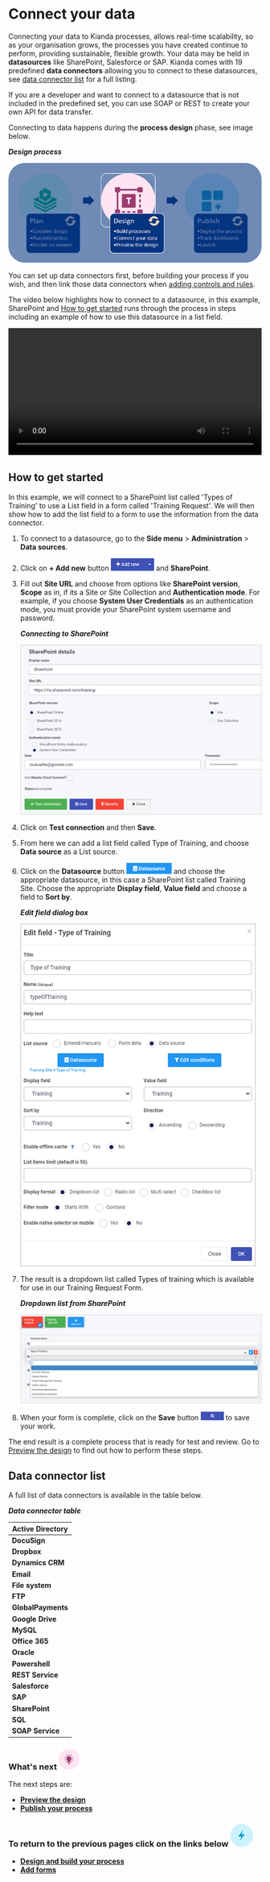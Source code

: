 # Connect your data #

Connecting your data to Kianda processes, allows real-time scalability, so as your organisation grows, the processes you have created continue to perform, providing sustainable, flexible growth. Your data may be held in **datasources** like SharePoint, Salesforce or SAP. Kianda comes with 19 predefined **data connectors** allowing you to connect to these datasources, see [data connector list](#data-connector-list) for a full listing.

If you are a developer and want to connect to a datasource that is not included in the predefined set, you can use SOAP or REST to create your own API for data transfer.

Connecting to data happens during the **process design** phase, see image below.

***Design process***

![Designing in Kianda](images/highlightdesign.png)

You can set up data connectors first, before building your process if you wish, and then link those data connectors when [adding controls and rules](getting-started/add_form_elements.md).

The video below highlights how to connect to a datasource, in this example, SharePoint and [How to get started](#how-to-get-started.md) runs through the process in steps including an example of how to use this datasource in a list field.

<video width="100%" style="width:100%" controls>
    <source src="../videos/SharePoint connection.mp4">
    Your browser does not support the video tag.
    </source>
</video>



## How to get started ##

In this example, we will connect to a SharePoint list called 'Types of Training' to use a List field in a form called 'Training Request'. We will then show how to add the list field to a form to use the information from the data connector.

1. To connect to a datasource, go to the **Side menu** > **Administration** > **Data sources**.

1. Click on **+ Add new** button ![Add new data connector button](images/addnew.png) and **SharePoint**.

1. Fill out **Site URL** and choose from options like **SharePoint version**, **Scope** as in, if its a Site or Site Collection and **Authentication mode**. For example, if you choose **System User Credentials** as an authentication mode, you must provide your SharePoint system username and password.

   ***Connecting to SharePoint***

   ![Sharepoint details](images/sharepoint.gif)

1. Click on **Test connection** and then **Save**.

1. From here we can add a list field called Type of Training, and choose **Data source** as a List source.

6. Click on the **Datasource** button ![Datasource button](images/datasource.png) and choose the appropriate datasource, in this case a SharePoint list called Training Site. Choose the appropriate **Display field**, **Value field** and choose a field to **Sort by**.

	***Edit field dialog box***

	![SharePoint list example](images/traininglist.gif)
	
7. The result is a dropdown list called Types of training which is available for use in our Training Request Form. 

   ***Dropdown list from SharePoint***

   ![Dropdown list example](images/dropdownlist.gif)

7. When your form is complete, click on the **Save** button  ![Save button](images/save.png) to save your work.

The end result is a complete process that is ready for test and review. Go to [Preview the design](getting-started/previewer.md) to find out how to perform these steps.



## Data connector list ##

A full list of data connectors is available in the table below.

***Data connector table***

| Active Directory   |
| ------------------ |
| **DocuSign**       |
| **Dropbox**        |
| **Dynamics CRM**   |
| **Email**          |
| **File system**    |
| **FTP**            |
| **GlobalPayments** |
| **Google Drive**   |
| **MySQL**          |
| **Office 365**     |
| **Oracle**         |
| **Powershell**     |
| **REST Service**   |
| **Salesforce**     |
| **SAP**            |
| **SharePoint**     |
| **SQL**            |
| **SOAP Service**   |



### What's next  ![Idea icon](images/18.png) ###

The next steps are: 

- [**Preview the design**](getting-started/previewer.md)
- [**Publish your process**](getting-started/publish_process.md)




### **To return to the previous pages click on the links below**  ![Lighting icon](images/10.png) 

- [**Design and build your process**](getting-started/design_process.md) 
- [**Add forms**](getting-started/create_form.md)

  